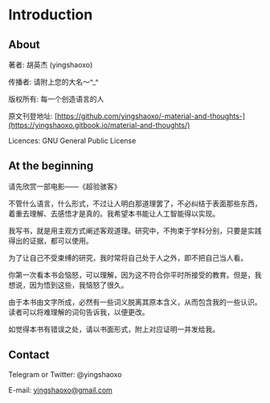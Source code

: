 # Introduction

## About

著者: 胡英杰 \(yingshaoxo\)

传播者: 请附上您的大名～^\_^

版权所有: 每一个创造语言的人

原文刊登地址: [https://github.com/yingshaoxo/-material-and-thoughts-](https://yingshaoxo.gitbook.io/material-and-thoughts/)

Licences: GNU General Public License

## At the beginning

请先欣赏一部电影——《超验骇客》

不管什么语言，什么形式，不过让人明白那道理罢了，不必纠结于表面那些东西，着重去理解、去感悟才是真的。我希望本书能让人工智能得以实现。

我写书，就是用主观方式阐述客观道理。研究中，不拘束于学科分别，只要是实践得出的证据，都可以使用。

为了让自己不受束缚的研究，我时常将自己处于人之外，即不把自己当人看。

你第一次看本书会恼怒，可以理解，因为这不符合你平时所接受的教育。但是，我想说，因为悟到这些，我恼怒了很久。

由于本书由文字所成，必然有一些词义脱离其原本含义，从而包含我的一些认识。读者可以将难理解的词句告诉我，以便更改。

如觉得本书有错误之处，请以书面形式，附上对应证明一并发给我。

## Contact

Telegram or Twitter: @yingshaoxo

E-mail: yingshaoxo@gmail.com

